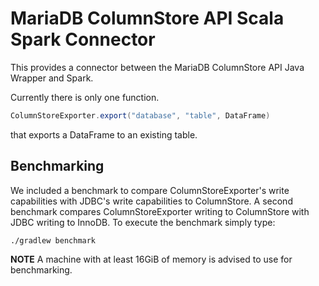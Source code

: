 # MariaDB ColumnStore API Scala Spark Connector
This provides a connector between the MariaDB ColumnStore API Java Wrapper and Spark.

Currently there is only one function.
```scala
ColumnStoreExporter.export("database", "table", DataFrame)
```
that exports a DataFrame to an existing table.

## Benchmarking
We included a benchmark to compare ColumnStoreExporter's write capabilities with JDBC's write capabilities to ColumnStore. A second benchmark compares ColumnStoreExporter writing to ColumnStore with JDBC writing to InnoDB. To execute the benchmark simply type:
```shell
./gradlew benchmark
```
**NOTE** A machine with at least 16GiB of memory is advised to use for benchmarking.
